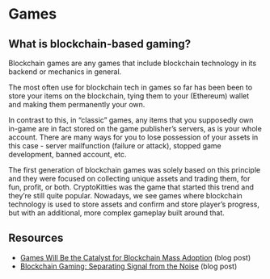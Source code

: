 # Games

## What is blockchain-based gaming?

Blockchain games are any games that include blockchain technology in its backend or mechanics in general.

The most often use for blockchain tech in games so far has been been to store your items on the blockchain, tying them to your \(Ethereum\) wallet and making them permanently your own.

In contrast to this, in “classic” games, any items that you supposedly own in-game are in fact stored on the game publisher’s servers, as is your whole account. There are many ways for you to lose possession of your assets in this case - server mailfunction \(failure or attack\), stopped game development, banned account, etc.

The first generation of blockchain games was solely based on this principle and they were focused on collecting unique assets and trading them, for fun, profit, or both. CryptoKitties was the game that started this trend and they’re still quite popular. Nowadays, we see games where blockchain technology is used to store assets and confirm and store player’s progress, but with an additional, more complex gameplay built around that.

## Resources

* [Games Will Be the Catalyst for Blockchain Mass Adoption](https://medium.com/loom-network/games-will-be-the-catalyst-for-blockchain-mass-adoption-628f818c6c87) \(blog post\)
* [Blockchain Gaming: Separating Signal from the Noise](https://www.coindesk.com/the-emerging-trends-in-the-blockchain-gaming-world) \(blog post\)

